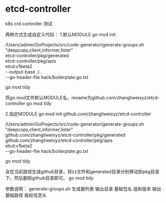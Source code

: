 # etcd-controller
k8s crd controller 测试

两种方式生成自定义代码：
1.默认MODULE
go mod init

/Users/admin/GoProjects/src/code-generator/generate-groups.sh "deepcopy,client,informer,lister" \
etcd-controller/pkg/generated \
etcd-controller/pkg/apis \
etcd:v1beta2 \
--output-base ./.. \
--go-header-file hack/boilerplate.go.txt

go mod tidy

将go.mod文件默认MODULE名，rename为github.com/zhangliweixyz/etcd-controller
go mod tidy

2.指定MODULE
go mod init github.com/zhangliweixyz/etcd-controller

/Users/admin/GoProjects/src/code-generator/generate-groups.sh "deepcopy,client,informer,lister" \
github.com/zhangliweixyz/etcd-controller/pkg/generated \
github.com/zhangliweixyz/etcd-controller/pkg/apis \
etcd:v1beta2 \
--go-header-file hack/boilerplate.go.txt

go mod tidy

会在当前路径生成github目录，将zz文件和generated目录分别移动到pkg目录下，然后删除github目录即可。
go mod tidy

参数说明：
generate-groups.sh 生成器列表 输出目录 基础包名 组和版本 输出基础路径 版权信息头
